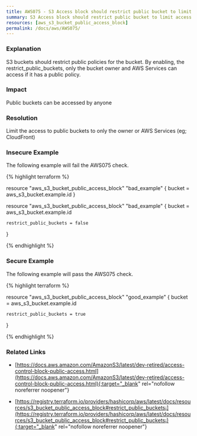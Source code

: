 ```yaml
---
title: AWS075 - S3 Access block should restrict public bucket to limit access
summary: S3 Access block should restrict public bucket to limit access 
resources: [aws_s3_bucket_public_access_block] 
permalink: /docs/aws/AWS075/
---
```

### Explanation


S3 buckets should restrict public policies for the bucket. By enabling, the restrict_public_buckets, only the bucket owner and AWS Services can access if it has a public policy.


### Impact
Public buckets can be accessed by anyone

### Resolution
Limit the access to public buckets to only the owner or AWS Services (eg; CloudFront)



### Insecure Example

The following example will fail the AWS075 check.

{% highlight terraform %}

resource "aws_s3_bucket_public_access_block" "bad_example" {
	bucket = aws_s3_bucket.example.id
}

resource "aws_s3_bucket_public_access_block" "bad_example" {
	bucket = aws_s3_bucket.example.id
  
	restrict_public_buckets = false
}

{% endhighlight %}



### Secure Example

The following example will pass the AWS075 check.

{% highlight terraform %}

resource "aws_s3_bucket_public_access_block" "good_example" {
	bucket = aws_s3_bucket.example.id
  
	restrict_public_buckets = true
}

{% endhighlight %}



### Related Links


- [https://docs.aws.amazon.com/AmazonS3/latest/dev-retired/access-control-block-public-access.html](https://docs.aws.amazon.com/AmazonS3/latest/dev-retired/access-control-block-public-access.html){:target="_blank" rel="nofollow noreferrer noopener"}

- [https://registry.terraform.io/providers/hashicorp/aws/latest/docs/resources/s3_bucket_public_access_block#restrict_public_buckets¡](https://registry.terraform.io/providers/hashicorp/aws/latest/docs/resources/s3_bucket_public_access_block#restrict_public_buckets¡){:target="_blank" rel="nofollow noreferrer noopener"}


